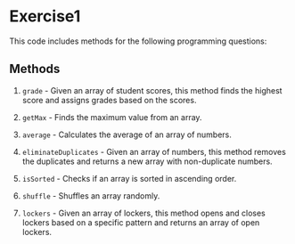 # Exercise1

This code includes methods for the following programming questions:

## Methods

1. `grade` - Given an array of student scores, this method finds the highest score and assigns grades based on the scores.

2. `getMax` - Finds the maximum value from an array.

3. `average` - Calculates the average of an array of numbers.

4. `eliminateDuplicates` - Given an array of numbers, this method removes the duplicates and returns a new array with non-duplicate numbers.

5. `isSorted` - Checks if an array is sorted in ascending order.

6. `shuffle` - Shuffles an array randomly.

7. `lockers` - Given an array of lockers, this method opens and closes lockers based on a specific pattern and returns an array of open lockers.
